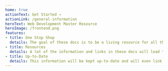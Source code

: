 ```yaml
---
home: true
actionText: Get Started →
actionLink: /general-information
heroText: Web Development Master Resource
heroImage: /frontend.png
features:
- title: One Stop Shop
  details: The goal of these docs is to be a living resource for all things Web Development including tooling.
- title: Resources
  details: A lot of the information and links in these docs will lead to further research and effort on the users part.
- title: Up-to-Date
  details: This information will be kept up-to-date and will even link to new and emerging technologies and trends in the future.
---
```

